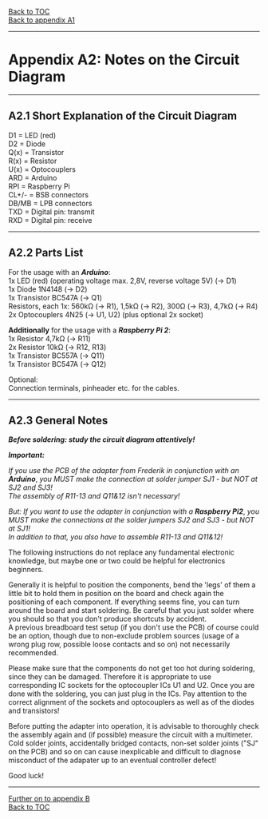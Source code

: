 [Back to TOC](toc.md)  
[Back to appendix A1](appendix_a1.md)    
   
--- 
    
# Appendix A2: Notes on the Circuit Diagram  
    
---  

## A2.1 Short Explanation of the Circuit Diagram

D1 = LED (red)  
D2 = Diode  
Q(x) = Transistor  
R(x) = Resistor  
U(x) = Optocouplers  
ARD = Arduino  
RPI = Raspberry Pi  
CL+/- = BSB connectors  
DB/MB = LPB connectors  
TXD = Digital pin: transmit  
RXD = Digital pin: receive
    
---
        
## A2.2 Parts List

For the usage with an ***Arduino***:  
1x LED (red) (operating voltage max. 2,8V, reverse voltage 5V) (→ D1)  
1x Diode 1N4148 (→ D2)  
1x Transistor BC547A (→ Q1)  
Resistors, each 1x: 560kΩ (→ R1), 1,5kΩ (→ R2), 300Ω (→ R3), 4,7kΩ (→ R4)  
2x Optocouplers 4N25 (→ U1, U2) (plus optional 2x socket)
    
**Additionally** for the usage with a ***Raspberry Pi 2***:  
1x Resistor 4,7kΩ (→ R11)  
2x Resistor 10kΩ (→ R12, R13)  
1x Transistor BC557A (→ Q11)  
1x Transistor BC547A (→ Q12)  
    
Optional:  
Connection terminals, pinheader etc. for the cables.  
    
---
    


## A2.3 General Notes

***Before soldering: study the circuit diagram attentively!***

***Important:***  

*If you use the PCB of the adapter from Frederik in conjunction with an* ***Arduino***, *you MUST make the connection at solder jumper SJ1 - but NOT at SJ2 and SJ3!*  
*The assembly of R11-13 and Q11&12 isn't necessary!*

*But: If you want to use the adapter in conjunction with a* ***Raspberry Pi2***, *you MUST make the connections at the solder jumpers SJ2 and SJ3 - but NOT at SJ1!*  
*In addition to that, you also have to assemble R11-13 and Q11&12!*  
    
The following instructions do not replace any fundamental
electronic knowledge, but maybe one or two could 
be helpful for electronics beginners.

Generally it is helpful to position the components, bend the 'legs' of them a little bit to hold them in position on the board and check again the positioning of each component. If everything seems fine, you can turn around the board and start soldering. Be careful that you just solder where you should so that you don't produce shortcuts by accident.  
A previous breadboard test setup (if you don't use the PCB) of course could be an option, though
due to non-exclude problem sources (usage of a wrong
plug row, possible loose contacts and so on) not necessarily
recommended.  

Please make sure that the components do not get too hot during soldering,
since they can be damaged. Therefore it is appropriate to use corresponding IC sockets for the optocoupler ICs
U1 and U2. Once you are done with the soldering, you can just plug in the ICs. Pay attention to the correct alignment of the
sockets and optocouplers as well as of the diodes and transistors!  

Before putting the adapter into operation, it is advisable to thoroughly check the assembly again and (if possible)
measure the circuit with a multimeter. Cold solder joints, accidentally bridged contacts,
non-set solder joints ("SJ" on the PCB) and so on can cause inexplicable and difficult to diagnose misconduct
of the adapater up to an eventual controller defect!

Good luck!
    
---  

[Further on to appendix B](appendix_b.md)      
[Back to TOC](toc.md)   
